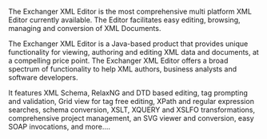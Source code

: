 The Exchanger XML Editor is the most comprehensive multi platform XML Editor currently available. The Editor facilitates easy editing, browsing, managing and conversion of XML Documents.

The Exchanger XML Editor is a Java-based product that provides unique functionality for viewing, authoring and editing XML data and documents, at a compelling price point. The Exchanger XML Editor offers a broad spectrum of functionality to help XML authors, business analysts and software developers.

It features XML Schema, RelaxNG and DTD based editing, tag prompting and validation, Grid view for tag free editing, XPath and regular expression searches, schema conversion, XSLT, XQUERY and XSLFO transformations, comprehensive project management, an SVG viewer and conversion, easy SOAP invocations, and more....